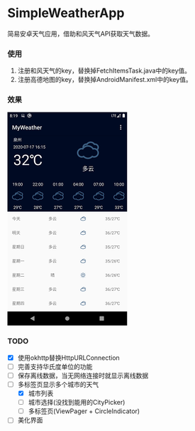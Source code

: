 # SimpleWeatherApp
简易安卓天气应用，借助和风天气API获取天气数据。

### 使用

1. 注册和风天气的key，替换掉FetchItemsTask.java中的key值。
2. 注册高德地图的key，替换掉AndroidManifest.xml中的key值。 

### 效果

<img src="./images/main.png" alt="main"/>

### TODO

- [x] 使用okhttp替换HttpURLConnection
- [ ] 完善支持华氏度单位的功能
- [ ] 保存离线数据，当无网络连接时就显示离线数据
- [ ] 多标签页显示多个城市的天气
  - [x] 城市列表
  - [ ] 城市选择(没找到能用的CityPicker)
  - [ ] 多标签页(ViewPager + CircleIndicator)
- [ ] 美化界面
